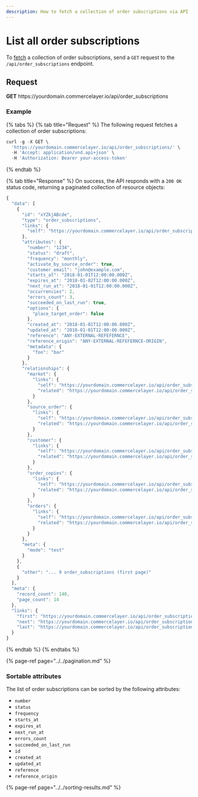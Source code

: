 ```yaml
---
description: How to fetch a collection of order subscriptions via API
---
```


# List all order subscriptions

To <a href="https://docs.commercelayer.io/developers/fetching-resources" target="_blank">fetch</a> a collection of order subscriptions, send a `GET` request to the `/api/order_subscriptions` endpoint.

## Request

**GET** https://<i></i>yourdomain.commercelayer.io/api/order_subscriptions

### **Example**

{% tabs %}
{% tab title="Request" %}
The following request fetches a collection of order subscriptions:

```javascript
curl -g -X GET \
  'https://yourdomain.commercelayer.io/api/order_subscriptions/' \
  -H 'Accept: application/vnd.api+json' \
  -H 'Authorization: Bearer your-access-token'
```
{% endtab %}

{% tab title="Response" %}
On success, the API responds with a `200 OK` status code, returning a paginated collection of resource objects:

```javascript
{
  "data": [
    {
      "id": "xYZkjABcde",
      "type": "order_subscriptions",
      "links": {
        "self": "https://yourdomain.commercelayer.io/api/order_subscriptions/xYZkjABcde"
      },
      "attributes": {
        "number": "1234",
        "status": "draft",
        "frequency": "monthly",
        "activate_by_source_order": true,
        "customer_email": "john@example.com",
        "starts_at": "2018-01-01T12:00:00.000Z",
        "expires_at": "2018-01-02T12:00:00.000Z",
        "next_run_at": "2018-01-01T12:00:00.000Z",
        "occurrencies": 2,
        "errors_count": 3,
        "succeeded_on_last_run": true,
        "options": {
          "place_target_order": false
        },
        "created_at": "2018-01-01T12:00:00.000Z",
        "updated_at": "2018-01-01T12:00:00.000Z",
        "reference": "ANY-EXTERNAL-REFEFERNCE",
        "reference_origin": "ANY-EXTERNAL-REFEFERNCE-ORIGIN",
        "metadata": {
          "foo": "bar"
        }
      },
      "relationships": {
        "market": {
          "links": {
            "self": "https://yourdomain.commercelayer.io/api/order_subscriptions/xYZkjABcde/relationships/market",
            "related": "https://yourdomain.commercelayer.io/api/order_subscriptions/xYZkjABcde/market"
          }
        },
        "source_order": {
          "links": {
            "self": "https://yourdomain.commercelayer.io/api/order_subscriptions/xYZkjABcde/relationships/source_order",
            "related": "https://yourdomain.commercelayer.io/api/order_subscriptions/xYZkjABcde/source_order"
          }
        },
        "customer": {
          "links": {
            "self": "https://yourdomain.commercelayer.io/api/order_subscriptions/xYZkjABcde/relationships/customer",
            "related": "https://yourdomain.commercelayer.io/api/order_subscriptions/xYZkjABcde/customer"
          }
        },
        "order_copies": {
          "links": {
            "self": "https://yourdomain.commercelayer.io/api/order_subscriptions/xYZkjABcde/relationships/order_copies",
            "related": "https://yourdomain.commercelayer.io/api/order_subscriptions/xYZkjABcde/order_copies"
          }
        },
        "orders": {
          "links": {
            "self": "https://yourdomain.commercelayer.io/api/order_subscriptions/xYZkjABcde/relationships/orders",
            "related": "https://yourdomain.commercelayer.io/api/order_subscriptions/xYZkjABcde/orders"
          }
        }
      },
      "meta": {
        "mode": "test"
      }
    },
    {
      "other": "... 9 order_subscriptions (first page)"
    }
  ],
  "meta": {
    "record_count": 140,
    "page_count": 14
  },
  "links": {
    "first": "https://yourdomain.commercelayer.io/api/order_subscriptions?page[number]=1&page[size]=10",
    "next": "https://yourdomain.commercelayer.io/api/order_subscriptions?page[number]=2&page[size]=10",
    "last": "https://yourdomain.commercelayer.io/api/order_subscriptions?page[number]=14&page[size]=10"
  }
}
```
{% endtab %}
{% endtabs %}

{% page-ref page="../../pagination.md" %}

### Sortable attributes

The list of order subscriptions can be sorted by the following attributes:

* `number`
* `status`
* `frequency`
* `starts_at`
* `expires_at`
* `next_run_at`
* `errors_count`
* `succeeded_on_last_run`
* `id`
* `created_at`
* `updated_at`
* `reference`
* `reference_origin`

{% page-ref page="../../sorting-results.md" %}

